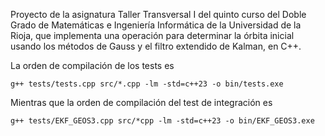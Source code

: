 Proyecto de la asignatura Taller Transversal I del quinto curso del Doble Grado de Matemáticas e Ingeniería Informática de la Universidad de la Rioja, que implementa una operación para determinar la órbita inicial usando los métodos de Gauss y el filtro extendido de Kalman, en C++.

La orden de compilación de los tests es
```
g++ tests/tests.cpp src/*.cpp -lm -std=c++23 -o bin/tests.exe
```

Mientras que la orden de compilación del test de integración es
```
g++ tests/EKF_GEOS3.cpp src/*cpp -lm -std=c++23 -o bin/EKF_GEOS3.exe
```